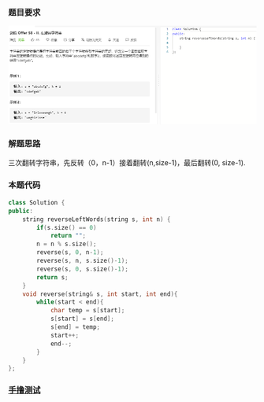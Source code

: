 ### 题目要求

![](pic/offer58-2.png)

### 解题思路

三次翻转字符串，先反转（0，n-1）接着翻转(n,size-1)，最后翻转(0, size-1).

### 本题代码

```c++
class Solution {
public:
    string reverseLeftWords(string s, int n) {
        if(s.size() == 0)
            return "";
        n = n % s.size();
        reverse(s, 0, n-1);
        reverse(s, n, s.size()-1);
        reverse(s, 0, s.size()-1);
        return s;
    }
    void reverse(string& s, int start, int end){
        while(start < end){
            char temp = s[start];
            s[start] = s[end];
            s[end] = temp;
            start++;
            end--;
        }
    }
};
```

### [手撸测试](https://leetcode-cn.com/problems/zuo-xuan-zhuan-zi-fu-chuan-lcof/)  

